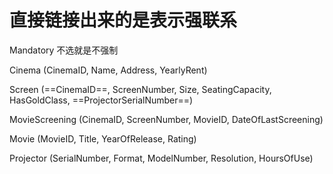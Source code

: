 # 直接链接出来的是表示强联系

Mandatory 不选就是不强制

Cinema \(CinemaID, Name, Address, YearlyRent\)

Screen \(==CinemaID==, ScreenNumber, Size, SeatingCapacity, HasGoldClass, ==ProjectorSerialNumber==\)

MovieScreening \(CinemaID, ScreenNumber, MovieID, DateOfLastScreening\)

Movie \(MovieID, Title, YearOfRelease, Rating\)

Projector \(SerialNumber, Format, ModelNumber, Resolution, HoursOfUse\)


